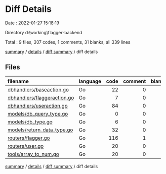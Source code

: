 # Diff Details

Date : 2022-01-27 15:18:19

Directory d:\working\flagger-backend

Total : 9 files,  307 codes, 1 comments, 31 blanks, all 339 lines

[summary](results.md) / [details](details.md) / [diff summary](diff.md) / diff details

## Files
| filename | language | code | comment | blank | total |
| :--- | :--- | ---: | ---: | ---: | ---: |
| [dbhandlers/baseaction.go](/dbhandlers/baseaction.go) | Go | 22 | 0 | 2 | 24 |
| [dbhandlers/flaggeraction.go](/dbhandlers/flaggeraction.go) | Go | 7 | 0 | 4 | 11 |
| [dbhandlers/useraction.go](/dbhandlers/useraction.go) | Go | 84 | 0 | 7 | 91 |
| [models/db_query_type.go](/models/db_query_type.go) | Go | 0 | 0 | 1 | 1 |
| [models/db_type.go](/models/db_type.go) | Go | 6 | 0 | 2 | 8 |
| [models/return_data_type.go](/models/return_data_type.go) | Go | 32 | 0 | 4 | 36 |
| [routers/flagger.go](/routers/flagger.go) | Go | 116 | 1 | 4 | 121 |
| [routers/user.go](/routers/user.go) | Go | 20 | 0 | 3 | 23 |
| [tools/array_to_num.go](/tools/array_to_num.go) | Go | 20 | 0 | 4 | 24 |

[summary](results.md) / [details](details.md) / [diff summary](diff.md) / diff details